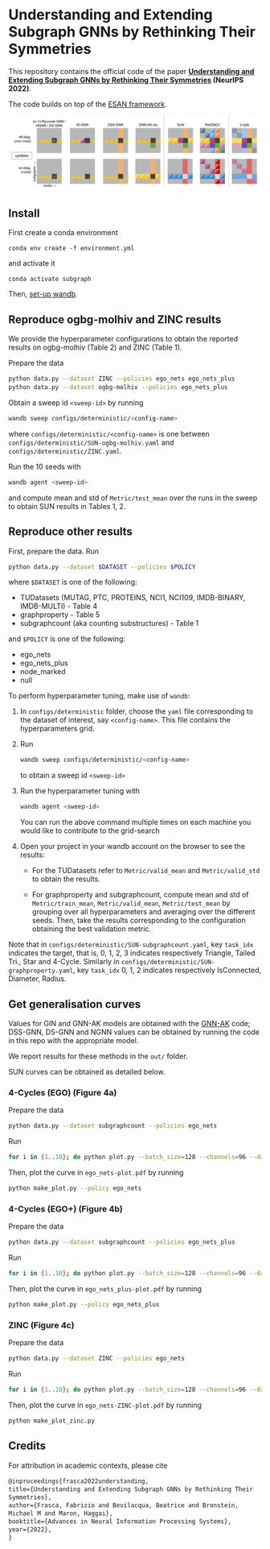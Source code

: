 # Understanding and Extending Subgraph GNNs by Rethinking Their Symmetries

This repository contains the official code of the paper
**[Understanding and Extending Subgraph GNNs by Rethinking Their Symmetries](https://arxiv.org/abs/2206.11140) (NeurIPS 2022)**.

The code builds on top of the [ESAN framework](https://github.com/beabevi/ESAN).

<p align="center">
<img src=./SUN.png>
</p>

## Install

First create a conda environment
```
conda env create -f environment.yml
```
and activate it
```
conda activate subgraph
```
Then, [set-up wandb](https://docs.wandb.ai/quickstart#1.-set-up-wandb).

## Reproduce ogbg-molhiv and ZINC results

We provide the hyperparameter configurations to obtain the reported results on ogbg-molhiv (Table 2) and ZINC (Table 1).

Prepare the data
```bash
python data.py --dataset ZINC --policies ego_nets ego_nets_plus
python data.py --dataset ogbg-molhiv --policies ego_nets_plus
```

Obtain a sweep id `<sweep-id>` by running
```bash
wandb sweep configs/deterministic/<config-name>
````
where `configs/deterministic/<config-name>` is one between `configs/deterministic/SUN-ogbg-molhiv.yaml` and `configs/deterministic/ZINC.yaml`.

Run the 10 seeds with
```bash
wandb agent <sweep-id>
```
and compute mean and std of `Metric/test_mean` over the runs in the sweep to obtain SUN results in Tables 1, 2.

## Reproduce other results

First, prepare the data. Run
```bash
python data.py --dataset $DATASET --policies $POLICY
```
where `$DATASET` is one of the following:
* TUDatasets (MUTAG, PTC, PROTEINS, NCI1, NCI109, IMDB-BINARY, IMDB-MULTI) - Table 4
* graphproperty - Table 5
* subgraphcount (aka counting substructures) - Table 1

and `$POLICY` is one of the following:
* ego_nets
* ego_nets_plus
* node_marked
* null

To perform hyperparameter tuning, make use of `wandb`:

1. In `configs/deterministic` folder, choose the `yaml` file corresponding to the dataset of interest, say `<config-name>`.
    This file contains the hyperparameters grid.

2. Run
    ```bash
    wandb sweep configs/deterministic/<config-name>
    ````
    to obtain a sweep id `<sweep-id>`

3. Run the hyperparameter tuning with
    ```bash
    wandb agent <sweep-id>
    ```
    You can run the above command multiple times on each machine you would like to contribute to the grid-search

4. Open your project in your wandb account on the browser to see the results:
    * For the TUDatasets refer to `Metric/valid_mean` and `Metric/valid_std` to obtain the results.

    * For graphproperty and subgraphcount,
    compute mean and std of `Metric/train_mean`, `Metric/valid_mean`, `Metric/test_mean` by grouping over all hyperparameters and averaging over the different seeds.
    Then, take the results corresponding to the configuration obtaining the best validation metric.


Note that in `configs/deterministic/SUN-subgraphcount.yaml`,
key `task_idx` indicates the target, that is, 0, 1, 2, 3 indicates respectively Triangle, Tailed Tri., Star and 4-Cycle.
Similarly in `configs/deterministic/SUN-graphproperty.yaml`, key `task_idx` 0, 1, 2 indicates respectively IsConnected, Diameter, Radius.

## Get generalisation curves

Values for GIN and GNN-AK models are obtained with the [GNN-AK](https://github.com/LingxiaoShawn/GNNAsKernel) code; DSS-GNN, DS-GNN and NGNN values can be obtained by running the code in this repo with the appropriate model.

We report results for these methods in the `out/` folder.

SUN curves can be obtained as detailed below.

### 4-Cycles (EGO) (Figure 4a)

Prepare the data
```bash
python data.py --dataset subgraphcount --policies ego_nets
```
Run
```bash
for i in {1..10}; do python plot.py --batch_size=128 --channels=96 --dataset=subgraphcount --drop_ratio=0 --emb_dim=110 --epochs=250 --gnn_type=originalgin --jk=concat --learning_rate=0.001 --model=sun --num_layer=5 --policy=ego_nets --task_idx=3 --seed="$i"; done
```

Then, plot the curve in `ego_nets-plot.pdf` by running
```bash
python make_plot.py --policy ego_nets
```

### 4-Cycles (EGO+) (Figure 4b)

Prepare the data
```bash
python data.py --dataset subgraphcount --policies ego_nets_plus
```
Run
```bash
for i in {1..10}; do python plot.py --batch_size=128 --channels=96 --dataset=subgraphcount --drop_ratio=0 --emb_dim=96 --epochs=250 --gnn_type=originalgin --jk=concat --learning_rate=0.001 --model=sun --num_layer=6 --policy=ego_nets_plus --task_idx=3 --seed="$i"; done
```

Then, plot the curve in `ego_nets_plus-plot.pdf` by running
```bash
python make_plot.py --policy ego_nets_plus
```

### ZINC (Figure 4c)

Prepare the data
```bash
python data.py --dataset ZINC --policies ego_nets
```

Run
```bash
for i in {1..10}; do python plot.py --batch_size=128 --channels=96 --dataset=ZINC --drop_ratio=0 --emb_dim=64 --epochs=400 --gnn_type=zincgin --learning_rate=0.001 --model=sun --num_layer=6 --patience=40 --policy=ego_nets --num_hops=3 --seed="$i"; done
```

Then, plot the curve in `ego_nets-ZINC-plot.pdf` by running
```bash
python make_plot_zinc.py
```


## Credits

For attribution in academic contexts, please cite

```
@inproceedings{frasca2022understanding,
title={Understanding and Extending Subgraph GNNs by Rethinking Their Symmetries},
author={Frasca, Fabrizio and Bevilacqua, Beatrice and Bronstein, Michael M and Maron, Haggai},
booktitle={Advances in Neural Information Processing Systems},
year={2022},
}
```
